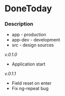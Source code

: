 # DoneToday

### Description

* app - production
* app-dev - development 
* src - design sources

*v.0.1.0*

- Application start

*v.0.1.1*

- Field reset on enter
- Fix ng-repeat bug

